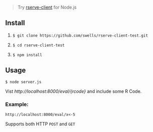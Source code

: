 
> Try [rserve-client](https://www.npmjs.com/package/rserve-client) for Node.js

## Install

1. `$ git clone https://github.com/swells/rserve-client-test.git`

2. `$ cd rserve-client-test`

2. `$ npm install`

## Usage

```
$ node server.js
```

Vist *http://localhost:8000/eval/{rcode}* and include some R Code. 

### Example:

```
http://localhost:8000/eval/x<-5
```

Supports both HTTP `POST` and `GET`